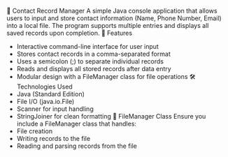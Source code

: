 📇 Contact Record Manager
A simple Java console application that allows users to input and store contact information (Name, Phone Number, Email) into a local file. The program supports multiple entries and displays all saved records upon completion.
🚀 Features
- Interactive command-line interface for user input
- Stores contact records in a comma-separated format
- Uses a semicolon (;) to separate individual records
- Reads and displays all stored records after data entry
- Modular design with a FileManager class for file operations
🛠️ Technologies Used
- Java (Standard Edition)
- File I/O (java.io.File)
- Scanner for input handling
- StringJoiner for clean formatting
📂 FileManager Class
Ensure you include a FileManager class that handles:
- File creation
- Writing records to the file
- Reading and parsing records from the file
